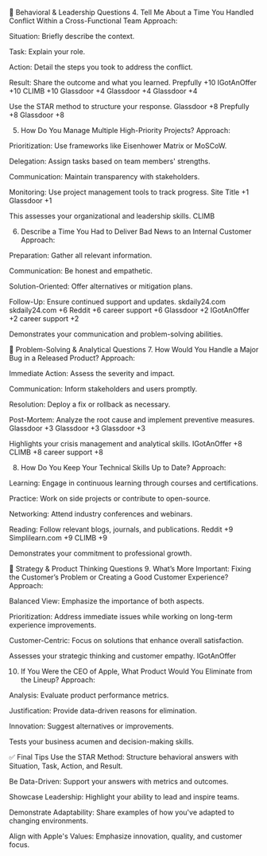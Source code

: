 

👥 Behavioral & Leadership Questions
4. Tell Me About a Time You Handled Conflict Within a Cross-Functional Team
Approach:

Situation: Briefly describe the context.

Task: Explain your role.

Action: Detail the steps you took to address the conflict.

Result: Share the outcome and what you learned.
Prepfully
+10
IGotAnOffer
+10
CLIMB
+10
Glassdoor
+4
Glassdoor
+4
Glassdoor
+4

Use the STAR method to structure your response. 
Glassdoor
+8
Prepfully
+8
Glassdoor
+8

5. How Do You Manage Multiple High-Priority Projects?
Approach:

Prioritization: Use frameworks like Eisenhower Matrix or MoSCoW.

Delegation: Assign tasks based on team members' strengths.

Communication: Maintain transparency with stakeholders.

Monitoring: Use project management tools to track progress.
Site Title
+1
Glassdoor
+1

This assesses your organizational and leadership skills. 
CLIMB

6. Describe a Time You Had to Deliver Bad News to an Internal Customer
Approach:

Preparation: Gather all relevant information.

Communication: Be honest and empathetic.

Solution-Oriented: Offer alternatives or mitigation plans.

Follow-Up: Ensure continued support and updates.
skdaily24.com
skdaily24.com
+6
Reddit
+6
career support
+6
Glassdoor
+2
IGotAnOffer
+2
career support
+2

Demonstrates your communication and problem-solving abilities.

🧩 Problem-Solving & Analytical Questions
7. How Would You Handle a Major Bug in a Released Product?
Approach:

Immediate Action: Assess the severity and impact.

Communication: Inform stakeholders and users promptly.

Resolution: Deploy a fix or rollback as necessary.

Post-Mortem: Analyze the root cause and implement preventive measures.
Glassdoor
+3
Glassdoor
+3
Glassdoor
+3

Highlights your crisis management and analytical skills. 
IGotAnOffer
+8
CLIMB
+8
career support
+8

8. How Do You Keep Your Technical Skills Up to Date?
Approach:

Learning: Engage in continuous learning through courses and certifications.

Practice: Work on side projects or contribute to open-source.

Networking: Attend industry conferences and webinars.

Reading: Follow relevant blogs, journals, and publications.
Reddit
+9
Simplilearn.com
+9
CLIMB
+9

Demonstrates your commitment to professional growth.

🧭 Strategy & Product Thinking Questions
9. What’s More Important: Fixing the Customer’s Problem or Creating a Good Customer Experience?
Approach:

Balanced View: Emphasize the importance of both aspects.

Prioritization: Address immediate issues while working on long-term experience improvements.

Customer-Centric: Focus on solutions that enhance overall satisfaction.

Assesses your strategic thinking and customer empathy. 
IGotAnOffer

10. If You Were the CEO of Apple, What Product Would You Eliminate from the Lineup?
Approach:

Analysis: Evaluate product performance metrics.

Justification: Provide data-driven reasons for elimination.

Innovation: Suggest alternatives or improvements.

Tests your business acumen and decision-making skills.

✅ Final Tips
Use the STAR Method: Structure behavioral answers with Situation, Task, Action, and Result.

Be Data-Driven: Support your answers with metrics and outcomes.

Showcase Leadership: Highlight your ability to lead and inspire teams.

Demonstrate Adaptability: Share examples of how you've adapted to changing environments.

Align with Apple's Values: Emphasize innovation, quality, and customer focus.